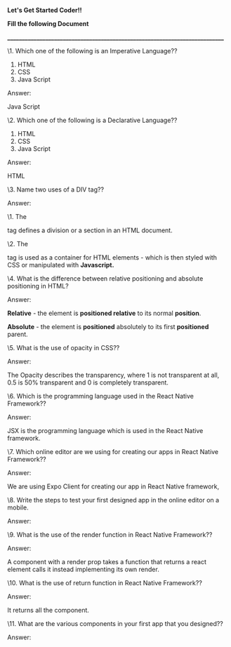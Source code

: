 **Let's Get Started Coder!!**

**Fill the following Document**

**__________________________________________________________________________**

 

\1. Which one of the following is an Imperative Language??

 

1. HTML
2. CSS
3. Java Script

 

Answer:

 

Java Script   

 

 

\2. Which one of the following is a Declarative Language??

 

1. HTML
2. CSS
3. Java Script

 

Answer:

 

HTML

 

 

\3. Name two uses of a DIV tag??

 

Answer:

 

\1.   The <div> tag defines a division or a section in an HTML document.

\2.   The <div> tag is used as a container for HTML elements - which is then styled with CSS or manipulated with **Javascript.**

 

 

 

 

 

 

 

\4. What is the difference between relative positioning and absolute positioning in HTML?

 

Answer:

 

**Relative** - the element is **positioned relative** to its normal **position**.

 **Absolute** - the element is **positioned** absolutely to its first **positioned** parent.

 

 

 

 

\5. What is the use of opacity in CSS??

 

Answer:

 

The Opacity describes the transparency, where 1 is not transparent at all, 0.5 is 50% transparent and 0 is completely transparent. 

 

 

 

\6. Which is the programming language used in the React Native Framework??

 

Answer:

 

JSX is the programming language which is used in the React Native framework.

 

 

\7. Which online editor are we using for creating our apps in React Native Framework??

 

Answer:

 

We are using Expo Client for creating our app in React Native framework,

 

 

 

 

\8. Write the steps to test your first designed app in the online editor on a mobile.

 

Answer:

 

 

 

 

 

 

 

\9. What is the use of the render function in React Native Framework??

 

Answer:

 

A component with a render prop takes a function that returns a react element calls it instead implementing its own render. 

 

 

 

 

\10. What is the use of return function in React Native Framework??

 

Answer:

 

It returns all the component.

 

 

 

 

 

 

\11. What are the various components in your first app that you designed??

 

Answer:

 

 

 

 

 

 